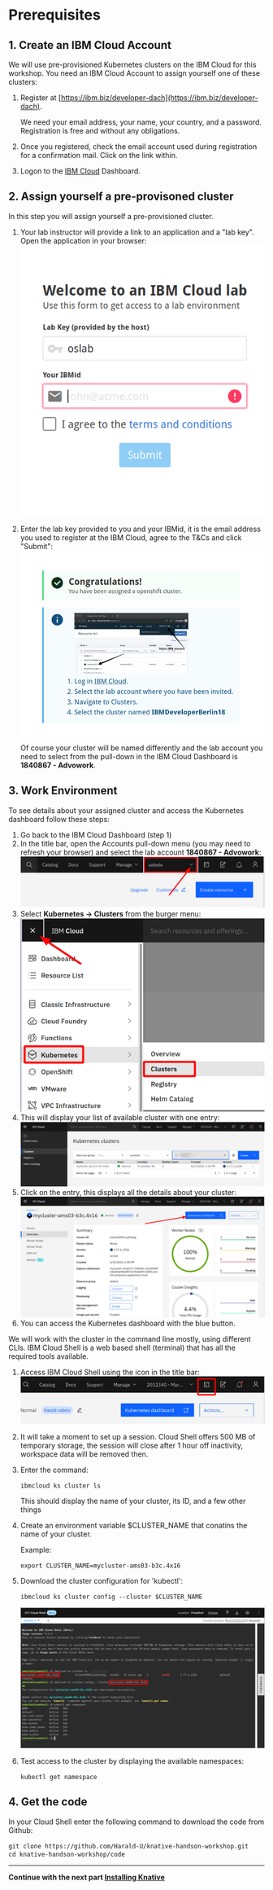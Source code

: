 # Prerequisites

## 1. Create an IBM Cloud Account

We will use pre-provisioned Kubernetes clusters on the IBM Cloud for this workshop. You need an IBM Cloud Account to assign yourself one of these clusters:

1. Register at [https://ibm.biz/developer-dach](https://ibm.biz/developer-dach).

    We need your email address, your name, your country, and a password. Registration is free and without any obligations.

1. Once you registered, check the email account used during registration for a confirmation mail. Click on the link within.

1. Logon to the [IBM Cloud](https://cloud.ibm.com) Dashboard.

## 2. Assign yourself a pre-provisoned cluster

In this step you will assign yourself a pre-provisioned cluster. 

1. Your lab instructor will provide a link to an application and a "lab key". Open the application in your browser:
   ![granttool1](images/granttool1.png)
   
2. Enter the lab key provided to you and your IBMid, it is the email address you used to register at the IBM Cloud, agree to the T&Cs and click "Submit":
   ![granttool1](images/granttool2.png)
   
   Of course your cluster will be named differently and the lab account you need to select from the pull-down in the IBM Cloud Dashboard is **1840867 - Advowork**.
   
## 3. Work Environment

To see details about your assigned cluster and access the Kubernetes dashboard follow these steps:

1. Go back to the IBM Cloud Dashboard (step 1)
1. In the title bar, open the Accounts pull-down menu (you may need to refresh your browser) and select the lab account **1840867 - Advowork**:
   ![account pulldown](images/dashboard-pulldown.png)  
1. Select __Kubernetes -> Clusters__ from the burger menu:
   ![clusters](images/dashboard-clusters.png)
1. This will display your list of available cluster with one entry:
   ![cluster list](images/display-clusters.png)
1. Click on the entry, this displays all the details about your cluster:
   ![cluster details](images/cluster-details.png)
1. You can access the Kubernetes dashboard with the blue button.     

We will work with the cluster in the command line mostly, using different CLIs. IBM Cloud Shell is a web based shell (terminal) that has all the required tools available. 

1. Access IBM Cloud Shell using the icon in the title bar:  
   ![cs ico](images/cloudshell-icon.png)
1. It will take a moment to set up a session. Cloud Shell offers 500 MB of temporary storage, the session will close after 1 hour off inactivity, workspace data will be removed then.
1. Enter the command:
   ```
   ibmcloud ks cluster ls
   ```
   This should display the name of your cluster, its ID, and a few other things
1. Create an environment variable $CLUSTER_NAME that conatins the name of your cluster.
  
   Example:
   ```
   export CLUSTER_NAME=mycluster-ams03-b3c.4x16
   ```  
1. Download the cluster configuration for 'kubectl':
   ```
   ibmcloud ks cluster config --cluster $CLUSTER_NAME
   ```
   ![cloudshell](images/cloudshell.png)   
1. Test access to the cluster by displaying the available namespaces:
   ```
   kubectl get namespace
   ```

## 4. Get the code

In your Cloud Shell enter the following command to download the code from Github:

```
git clone https://github.com/Harald-U/knative-handson-workshop.git
cd knative-handson-workshop/code
```

---

__Continue with the next part [Installing Knative](2-InstallKnative.md)__
      